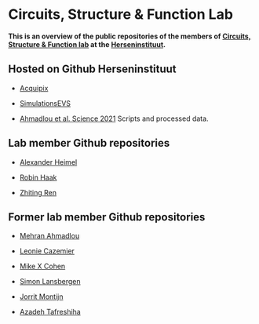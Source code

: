 # Circuits, Structure & Function Lab

**This is an overview of the public repositories of the members of 
[Circuits, Structure & Function lab](https://nin.nl/research-groups/heimel/) at the [Herseninstituut](https://nin.nl/).**

## Hosted on Github Herseninstituut

- [Acquipix](https://github.com/Herseninstituut/acquipix)

- [SimulationsEVS](https://github.com/Herseninstituut/SimulationsEVS)

- [Ahmadlou et al. Science 2021](https://github.com/Herseninstituut/Ahmadlou_etal_Science_2021) Scripts and processed data.

## Lab member Github repositories

- [Alexander Heimel](https://github.com/heimel)

- [Robin Haak](https://github.com/robinhaak)

- [Zhiting Ren](https://github.com/ZhitingRen)

## Former lab member Github repositories

- [Mehran Ahmadlou](https://github.com/mehranahmadlou)

- [Leonie Cazemier](https://github.com/leoniecazemier)

- [Mike X Cohen](https://github.com/mikexcohen)

- [Simon Lansbergen](https://github.com/Lansbergen) 

- [Jorrit Montijn](https://github.com/jorritmontijn)

- [Azadeh Tafreshiha](https://github.com/AzadehTa)

  
